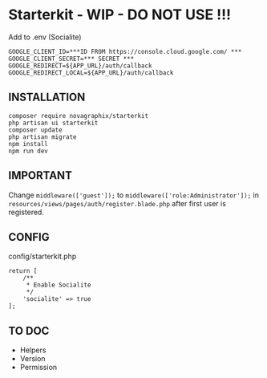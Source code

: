 # Starterkit - WIP - DO NOT USE !!!

Add to .env (Socialite)

```
GOOGLE_CLIENT_ID=***ID FROM https://console.cloud.google.com/ ***
GOOGLE_CLIENT_SECRET=*** SECRET ***
GOOGLE_REDIRECT=${APP_URL}/auth/callback
GOOGLE_REDIRECT_LOCAL=${APP_URL}/auth/callback
```

## INSTALLATION

```
composer require novagraphix/starterkit
php artisan ui starterkit
composer update
php artisan migrate
npm install
npm run dev
```

## IMPORTANT

Change `middleware(['guest']);` to `middleware(['role:Administrator']);` in `resources/views/pages/auth/register.blade.php` after first user is registered.

## CONFIG

config/starterkit.php

```
return [
    /**
     * Enable Socialite
     */
    'socialite' => true
];
```

## TO DOC

- Helpers
- Version
- Permission
